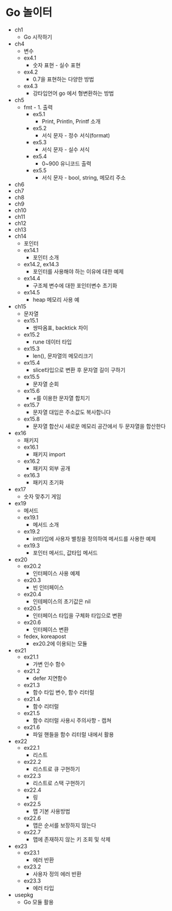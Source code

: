 # Go 놀이터

- ch1
  - Go 시작하기
- ch4
  - 변수
  - ex4.1
    - 숫자 표현 - 실수 표현
  - ex4.2
    - 0.7을 표현하는 다양한 방법
  - ex4.3
    - 강타입언어 go 에서 형변환하는 방법
- ch5
  - fmt - 1. 출력
    - ex5.1
      - Print, Println, Printf 소개
    - ex5.2
      - 서식 문자 - 정수 서식(format)
    - ex5.3
      - 서식 문자 - 실수 서식
    - ex5.4
      - 0~900 유니코드 출력
    - ex5.5
      - 서식 문자 - bool, string, 메모리 주소
- ch6
- ch7
- ch8
- ch9
- ch10
- ch11
- ch12
- ch13
- ch14
  - 포인터
  - ex14.1
    - 포인터 소개
  - ex14.2, ex14.3
    - 포인터를 사용해야 하는 이유에 대한 예제
  - ex14.4
    - 구조체 변수에 대한 포인터변수 초기화
  - ex14.5
    - heap 메모리 사용 예
- ch15
  - 문자열
  - ex15.1
    - 쌍따옴표, backtick 차이
  - ex15.2
    - rune 데이터 타입
  - ex15.3
    - len(), 문자열의 메모리크기
  - ex15.4
    - slice타입으로 변환 후 문자열 길이 구하기
  - ex15.5
    - 문자열 순회
  - ex15.6
    - +를 이용한 문자열 합치기
  - ex15.7
    - 문자열 대입은 주소값도 복사합니다
  - ex15.8
    - 문자열 합산시 새로운 메모리 공간에서 두 문자열을 합산한다
- ex16
  - 패키지
  - ex16.1
    - 패키지 import
  - ex16.2
    - 패키지 외부 공개
  - ex16.3
    - 패키지 초기화
- ex17
  - 숫자 맞추기 게임
- ex19
  - 메서드
  - ex19.1
    - 메서드 소개
  - ex19.2
    - int타입에 사용자 별칭을 정의하여 메서드를 사용한 예제
  - ex19.3
    - 포인터 메서드, 값타입 메서드
- ex20
  - ex20.2
    - 인터페이스 사용 예제
  - ex20.3
    - 빈 인터페이스
  - ex20.4
    - 인테페이스의 초기값은 nil
  - ex20.5
    - 인터페이스 타입을 구체화 타입으로 변환
  - ex20.6
    - 인터페이스 변환
  - fedex, koreapost
    - ex20.2에 이용되는 모듈
- ex21
  - ex21.1
    - 가변 인수 함수
  - ex21.2
    - defer 지연함수
  - ex21.3
    - 함수 타입 변수, 함수 리터럴
  - ex21.4
    - 함수 리터럴
  - ex21.5
    - 함수 리터럴 사용시 주의사항 - 캡쳐
  - ex21.6
    - 파일 핸들을 함수 리터럴 내에서 활용
- ex22
  - ex22.1
    - 리스트
  - ex22.2
    - 리스트로 큐 구현하기
  - ex22.3
    - 리스트로 스택 구현하기
  - ex22.4
    - 링
  - ex22.5
    - 맵 기본 사용방법
  - ex22.6
    - 맵은 순서를 보장하지 않는다
  - ex22.7
    - 맵에 존재하지 않는 키 조회 및 삭제
- ex23
  - ex23.1
    - 에러 반환
  - ex23.2
    - 사용자 정의 에러 반환
  - ex23.3
    - 에러 타입
- usepkg
  - Go 모듈 활용